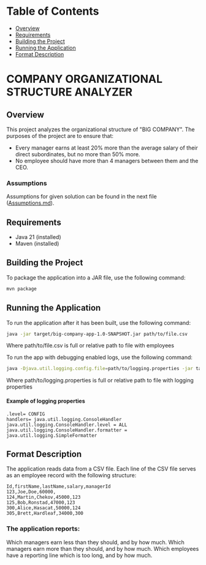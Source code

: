 # Table of Contents
- [Overview](#overview)
- [Requirements](#requirements)
- [Building the Project](#building-the-project)
- [Running the Application](#running-the-application)
- [Format Description](#format-description)

# COMPANY ORGANIZATIONAL STRUCTURE ANALYZER

<a name="overview"></a>
## Overview

This project analyzes the organizational structure of "BIG COMPANY". The purposes of the project are to ensure that:

- Every manager earns at least 20% more than the average salary of their direct subordinates, but no more than 50% more.
- No employee should have more than 4 managers between them and the CEO.

### Assumptions
Assumptions for given solution can be found in the next file ([Assumptions.md](Assumptions)).
<a name="requirements"></a>
## Requirements

- Java 21 (installed)
- Maven (installed)

<a name="building-the-project"></a>
## Building the Project

To package the application into a JAR file, use the following command:

```bash
mvn package
```

<a name="running-the-application"></a>
## Running the Application

To run the application after it has been built, use the following command:

```bash
java -jar target/big-company-app-1.0-SNAPSHOT.jar path/to/file.csv
```
Where path/to/file.csv is full or relative path to file with employees

To run the app with debugging enabled logs, use the following command:
```bash
java -Djava.util.logging.config.file=path/to/logging.properties -jar target/big-company-app-1.0-SNAPSHOT.jar
```
Where path/to/logging.properties is full or relative path to file with logging properties
#### Example of logging properties
```properties
.level= CONFIG
handlers= java.util.logging.ConsoleHandler
java.util.logging.ConsoleHandler.level = ALL
java.util.logging.ConsoleHandler.formatter = java.util.logging.SimpleFormatter
```

<a name="format-description"></a>
## Format Description

The application reads data from a CSV file. Each line of the CSV file serves as an employee record with the following structure:

```csv
Id,firstName,lastName,salary,managerId
123,Joe,Doe,60000,
124,Martin,Chekov,45000,123
125,Bob,Ronstad,47000,123
300,Alice,Hasacat,50000,124
305,Brett,Hardleaf,34000,300
```

### The application reports:

Which managers earn less than they should, and by how much.
Which managers earn more than they should, and by how much.
Which employees have a reporting line which is too long, and by how much.

